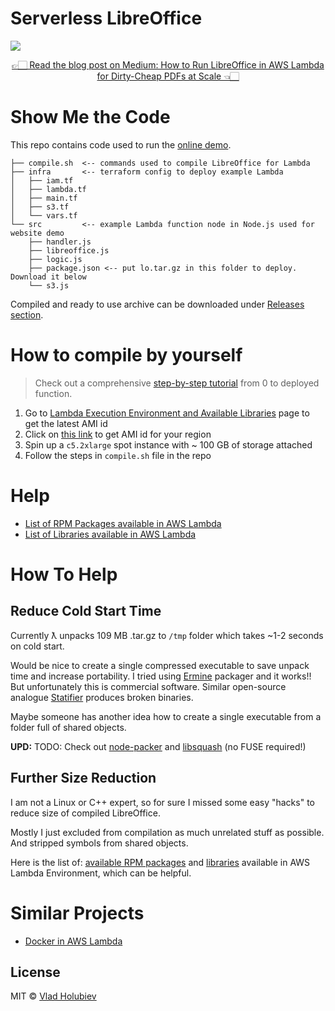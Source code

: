 # Serverless LibreOffice

[![](https://cdn-images-1.medium.com/max/1600/1*4q_I8VM6Gtmtw6TAjORylA.png)](https://vladholubiev.com/serverless-libreoffice)

<p align="center">
  <a href="https://medium.com/@vladholubiev/how-to-run-libreoffice-in-aws-lambda-for-dirty-cheap-pdfs-at-scale-b2c6b3d069b4">
    👉🏻 Read the blog post on Medium: How to Run LibreOffice in AWS Lambda for Dirty-Cheap PDFs at Scale 👈🏻
  </a>
</p>

# Show Me the Code

This repo contains code used to run the [online demo](https://vladholubiev.com/serverless-libreoffice).


```
├── compile.sh  <-- commands used to compile LibreOffice for Lambda
├── infra       <-- terraform config to deploy example Lambda
│   ├── iam.tf
│   ├── lambda.tf
│   ├── main.tf
│   ├── s3.tf
│   └── vars.tf
└── src         <-- example Lambda function node in Node.js used for website demo
    ├── handler.js
    ├── libreoffice.js
    ├── logic.js
    ├── package.json <-- put lo.tar.gz in this folder to deploy. Download it below
    └── s3.js
```

Compiled and ready to use archive can be downloaded under [Releases section](https://github.com/vladgolubev/serverless-libreoffice/releases).

# How to compile by yourself

> Check out a comprehensive [step-by-step tutorial](STEP_BY_STEP.md) from 0 to deployed function. 

1. Go to [Lambda Execution Environment and Available Libraries](https://docs.aws.amazon.com/lambda/latest/dg/current-supported-versions.html) page to get the latest AMI id
2.  Click on [this link](https://console.aws.amazon.com/ec2/v2/home#Images:visibility=public-images;search=amzn-ami-hvm-2017.03.1.20170812-x86_64-gp2) to get AMI id for your region
3. Spin up a `c5.2xlarge` spot instance with ~ 100 GB of storage attached
4. Follow the steps in `compile.sh` file in the repo

# Help

* [List of RPM Packages available in AWS Lambda](https://gist.github.com/vladgolubev/1dac4ed47a5febf110c668074c6b671c)
* [List of Libraries available in AWS Lambda](https://gist.github.com/vladgolubev/439559fc7597a4fb51eaa9e97b72f319)

# How To Help

## Reduce Cold Start Time

Currently ƛ unpacks 109 MB .tar.gz to `/tmp` folder which takes ~1-2 seconds on cold start.

Would be nice to create a single compressed executable to save unpack time and increase portability.
I tried using [Ermine](http://www.magicermine.com/) packager and it works!!
But unfortunately this is commercial software.
Similar open-source analogue [Statifier](http://statifier.sourceforge.net/) produces broken binaries.

Maybe someone has another idea how to create a single executable from a folder full of shared objects.

**UPD:** TODO: Check out [node-packer](https://github.com/pmq20/node-packer) and [libsquash](https://github.com/pmq20/libsquash) (no FUSE required!)

## Further Size Reduction

I am not a Linux or C++ expert, so for sure I missed some easy "hacks"
to reduce size of compiled LibreOffice.

Mostly I just excluded from compilation as much unrelated stuff as possible.
And stripped symbols from shared objects.

Here is the list of: [available RPM packages](https://gist.github.com/vladgolubev/1dac4ed47a5febf110c668074c6b671c)
and [libraries](https://gist.github.com/vladgolubev/439559fc7597a4fb51eaa9e97b72f319)
available in AWS Lambda Environment, which can be helpful.

# Similar Projects

* [Docker in AWS Lambda](https://github.com/vladgolubev/docker-in-aws-lambda)

## License

MIT © [Vlad Holubiev](https://vladholubiev.com)
